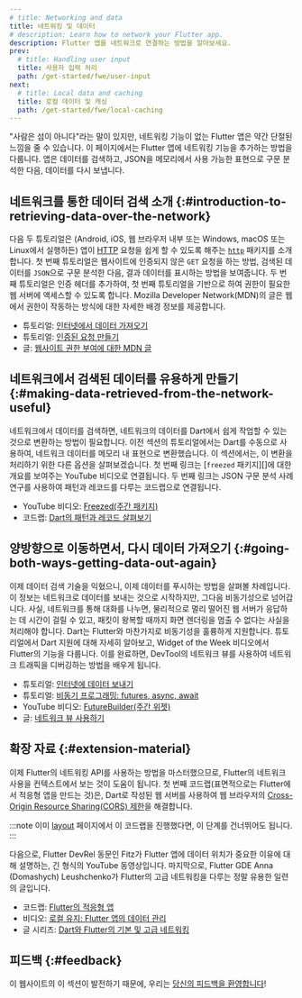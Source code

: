 ```yaml
---
# title: Networking and data
title: 네트워킹 및 데이터
# description: Learn how to network your Flutter app.
description: Flutter 앱을 네트워크로 연결하는 방법을 알아보세요.
prev:
  # title: Handling user input
  title: 사용자 입력 처리
  path: /get-started/fwe/user-input
next:
  # title: Local data and caching
  title: 로컬 데이터 및 캐싱
  path: /get-started/fwe/local-caching
---
```


"사람은 섬이 아니다"라는 말이 있지만, 네트워킹 기능이 없는 Flutter 앱은 약간 단절된 느낌을 줄 수 있습니다. 
이 페이지에서는 Flutter 앱에 네트워킹 기능을 추가하는 방법을 다룹니다. 
앱은 데이터를 검색하고, JSON을 메모리에서 사용 가능한 표현으로 구문 분석한 다음, 데이터를 다시 보냅니다.

## 네트워크를 통한 데이터 검색 소개 {:#introduction-to-retrieving-data-over-the-network}

다음 두 튜토리얼은 (Android, iOS, 웹 브라우저 내부 또는 Windows, macOS 또는 Linux에서 실행하든) 
앱이 [HTTP][] 요청을 쉽게 할 수 있도록 해주는 [`http`][] 패키지를 소개합니다. 
첫 번째 튜토리얼은 웹사이트에 인증되지 않은 `GET` 요청을 하는 방법, 검색된 데이터를 `JSON`으로 구문 분석한 다음, 
결과 데이터를 표시하는 방법을 보여줍니다. 
두 번째 튜토리얼은 인증 헤더를 추가하여, 첫 번째 튜토리얼을 기반으로 하여 권한이 필요한 웹 서버에 액세스할 수 있도록 합니다. Mozilla Developer Network(MDN)의 글은 웹에서 권한이 작동하는 방식에 대한 자세한 배경 정보를 제공합니다.

* 튜토리얼: [인터넷에서 데이터 가져오기][Fetch data from the internet]
* 튜토리얼: [인증된 요청 만들기][Make authenticated requests]
* 글: [웹사이트 권한 부여에 대한 MDN 글][MDN's article on Authorization for websites]

## 네트워크에서 검색된 데이터를 유용하게 만들기 {:#making-data-retrieved-from-the-network-useful}

네트워크에서 데이터를 검색하면, 네트워크의 데이터를 Dart에서 쉽게 작업할 수 있는 것으로 변환하는 방법이 필요합니다. 
이전 섹션의 튜토리얼에서는 Dart를 수동으로 사용하여, 네트워크 데이터를 메모리 내 표현으로 변환했습니다. 
이 섹션에서는, 이 변환을 처리하기 위한 다른 옵션을 살펴보겠습니다. 
첫 번째 링크는 [`freezed` 패키지][]에 대한 개요를 보여주는 YouTube 비디오로 연결됩니다. 
두 번째 링크는 JSON 구문 분석 사례 연구를 사용하여 패턴과 레코드를 다루는 코드랩으로 연결됩니다.

* YouTube 비디오: [Freezed(주간 패키지)][Freezed (Package of the Week)]
* 코드랩: [Dart의 패턴과 레코드 살펴보기][Dive into Dart's patterns and records]

## 양방향으로 이동하면서, 다시 데이터 가져오기 {:#going-both-ways-getting-data-out-again}

이제 데이터 검색 기술을 익혔으니, 이제 데이터를 푸시하는 방법을 살펴볼 차례입니다. 
이 정보는 네트워크로 데이터를 보내는 것으로 시작하지만, 그다음 비동기성으로 넘어갑니다. 
사실, 네트워크를 통해 대화를 나누면, 물리적으로 멀리 떨어진 웹 서버가 응답하는 데 시간이 걸릴 수 있고, 
패킷이 왕복할 때까지 화면 렌더링을 멈출 수 없다는 사실을 처리해야 합니다. 
Dart는 Flutter와 마찬가지로 비동기성을 훌륭하게 지원합니다. 
튜토리얼에서 Dart 지원에 대해 자세히 알아보고, Widget of the Week 비디오에서 Flutter의 기능을 다룹니다. 
이를 완료하면, DevTool의 네트워크 뷰를 사용하여 네트워크 트래픽을 디버깅하는 방법을 배우게 됩니다.

* 튜토리얼: [인터넷에 데이터 보내기][Send data to the internet]
* 튜토리얼: [비동기 프로그래밍: futures, async, await][Asynchronous programming: futures, async, await]
* YouTube 비디오: [FutureBuilder(주간 위젯)][FutureBuilder (Widget of the Week)]
* 글: [네트워크 뷰 사용하기][Using the Network View]

## 확장 자료 {:#extension-material}

이제 Flutter의 네트워킹 API를 사용하는 방법을 마스터했으므로, 
Flutter의 네트워크 사용을 컨텍스트에서 보는 것이 도움이 됩니다. 
첫 번째 코드랩(표면적으로는 Flutter에서 적응형 앱을 만드는 것)은, 
Dart로 작성된 웹 서버를 사용하여 웹 브라우저의 [Cross-Origin Resource Sharing(CORS) 제한][Cross-Origin Resource Sharing (CORS) restrictions]을 해결합니다.

:::note
이미 [layout][] 페이지에서 이 코드랩을 진행했다면, 이 단계를 건너뛰어도 됩니다.
:::

[layout]: /get-started/fwe/layout

다음으로, Flutter DevRel 동문인 Fitz가 Flutter 앱에 데이터 위치가 중요한 이유에 대해 설명하는, 
긴 형식의 YouTube 동영상입니다. 
마지막으로, Flutter GDE Anna (Domashych) Leushchenko가 
Flutter의 고급 네트워킹을 다루는 정말 유용한 일련의 글입니다.

* 코드랩: [Flutter의 적응형 앱][Adaptive apps in Flutter]
* 비디오: [로컬 유지: Flutter 앱의 데이터 관리][Keeping it local: Managing a Flutter app's data]
* 글 시리즈: [Dart와 Flutter의 기본 및 고급 네트워킹][Basic and advanced networking in Dart and Flutter]

[Adaptive apps in Flutter]: {{site.codelabs}}/codelabs/flutter-adaptive-app
[Asynchronous programming: futures, async, await]: {{site.dart-site}}/codelabs/async-await
[Basic and advanced networking in Dart and Flutter]: {{site.medium}}/tide-engineering-team/basic-and-advanced-networking-in-dart-and-flutter-the-tide-way-part-0-introduction-33ac040a4a1c
[Cross-Origin Resource Sharing (CORS) restrictions]: https://developer.mozilla.org/en-US/docs/Web/HTTP/CORS
[Dive into Dart's patterns and records]: {{site.codelabs}}/codelabs/dart-patterns-records
[Fetch data from the internet]: /cookbook/networking/fetch-data
[Freezed (Package of the Week)]: {{site.youtube-site}}/watch?v=RaThk0fiphA
[`freezed` package]: {{site.pub-pkg}}/freezed
[FutureBuilder (Widget of the Week)]: {{site.youtube-site}}/watch?v=zEdw_1B7JHY
[`http`]: {{site.pub-pkg}}/http
[HTTP]: https://developer.mozilla.org/en-US/docs/Web/HTTP/Overview
[Keeping it local: Managing a Flutter app's data]: {{site.youtube-site}}/watch?v=uCbHxLA9t9E
[Make authenticated requests]: /cookbook/networking/authenticated-requests
[MDN's article on Authorization for websites]: https://developer.mozilla.org/en-US/docs/Web/HTTP/Headers/Authorization
[Using the Network View]: /tools/devtools/network
[Send data to the internet]: /cookbook/networking/send-data

## 피드백 {:#feedback}

이 웹사이트의 이 섹션이 발전하기 때문에, 우리는 [당신의 피드백을 환영합니다][welcome your feedback]!

[welcome your feedback]: https://google.qualtrics.com/jfe/form/SV_6A9KxXR7XmMrNsy?page="networking"
